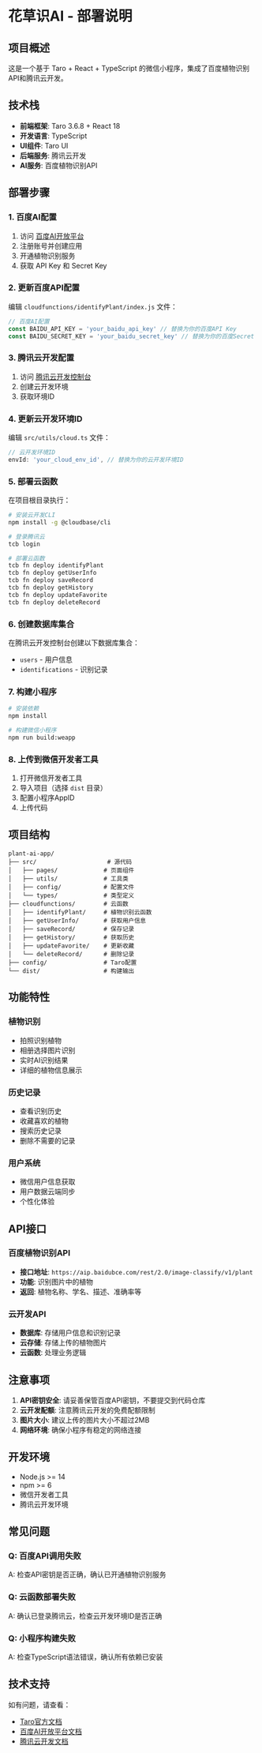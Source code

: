 # 花草识AI - 部署说明

## 项目概述

这是一个基于 Taro + React + TypeScript 的微信小程序，集成了百度植物识别API和腾讯云开发。

## 技术栈

- **前端框架**: Taro 3.6.8 + React 18
- **开发语言**: TypeScript
- **UI组件**: Taro UI
- **后端服务**: 腾讯云开发
- **AI服务**: 百度植物识别API

## 部署步骤

### 1. 百度AI配置

1. 访问 [百度AI开放平台](https://ai.baidu.com/)
2. 注册账号并创建应用
3. 开通植物识别服务
4. 获取 API Key 和 Secret Key

### 2. 更新百度API配置

编辑 `cloudfunctions/identifyPlant/index.js` 文件：

```javascript
// 百度AI配置
const BAIDU_API_KEY = 'your_baidu_api_key' // 替换为你的百度API Key
const BAIDU_SECRET_KEY = 'your_baidu_secret_key' // 替换为你的百度Secret Key
```

### 3. 腾讯云开发配置

1. 访问 [腾讯云开发控制台](https://console.cloud.tencent.com/tcb)
2. 创建云开发环境
3. 获取环境ID

### 4. 更新云开发环境ID

编辑 `src/utils/cloud.ts` 文件：

```typescript
// 云开发环境ID
envId: 'your_cloud_env_id', // 替换为你的云开发环境ID
```

### 5. 部署云函数

在项目根目录执行：

```bash
# 安装云开发CLI
npm install -g @cloudbase/cli

# 登录腾讯云
tcb login

# 部署云函数
tcb fn deploy identifyPlant
tcb fn deploy getUserInfo
tcb fn deploy saveRecord
tcb fn deploy getHistory
tcb fn deploy updateFavorite
tcb fn deploy deleteRecord
```

### 6. 创建数据库集合

在腾讯云开发控制台创建以下数据库集合：

- `users` - 用户信息
- `identifications` - 识别记录

### 7. 构建小程序

```bash
# 安装依赖
npm install

# 构建微信小程序
npm run build:weapp
```

### 8. 上传到微信开发者工具

1. 打开微信开发者工具
2. 导入项目（选择 `dist` 目录）
3. 配置小程序AppID
4. 上传代码

## 项目结构

```
plant-ai-app/
├── src/                    # 源代码
│   ├── pages/             # 页面组件
│   ├── utils/             # 工具类
│   ├── config/            # 配置文件
│   └── types/             # 类型定义
├── cloudfunctions/        # 云函数
│   ├── identifyPlant/     # 植物识别云函数
│   ├── getUserInfo/       # 获取用户信息
│   ├── saveRecord/        # 保存记录
│   ├── getHistory/        # 获取历史
│   ├── updateFavorite/    # 更新收藏
│   └── deleteRecord/      # 删除记录
├── config/                # Taro配置
└── dist/                  # 构建输出
```

## 功能特性

### 植物识别
- 拍照识别植物
- 相册选择图片识别
- 实时AI识别结果
- 详细的植物信息展示

### 历史记录
- 查看识别历史
- 收藏喜欢的植物
- 搜索历史记录
- 删除不需要的记录

### 用户系统
- 微信用户信息获取
- 用户数据云端同步
- 个性化体验

## API接口

### 百度植物识别API
- **接口地址**: `https://aip.baidubce.com/rest/2.0/image-classify/v1/plant`
- **功能**: 识别图片中的植物
- **返回**: 植物名称、学名、描述、准确率等

### 云开发API
- **数据库**: 存储用户信息和识别记录
- **云存储**: 存储上传的植物图片
- **云函数**: 处理业务逻辑

## 注意事项

1. **API密钥安全**: 请妥善保管百度API密钥，不要提交到代码仓库
2. **云开发配额**: 注意腾讯云开发的免费配额限制
3. **图片大小**: 建议上传的图片大小不超过2MB
4. **网络环境**: 确保小程序有稳定的网络连接

## 开发环境

- Node.js >= 14
- npm >= 6
- 微信开发者工具
- 腾讯云开发环境

## 常见问题

### Q: 百度API调用失败
A: 检查API密钥是否正确，确认已开通植物识别服务

### Q: 云函数部署失败
A: 确认已登录腾讯云，检查云开发环境ID是否正确

### Q: 小程序构建失败
A: 检查TypeScript语法错误，确认所有依赖已安装

## 技术支持

如有问题，请查看：
- [Taro官方文档](https://docs.taro.zone/)
- [百度AI开放平台文档](https://ai.baidu.com/ai-doc/)
- [腾讯云开发文档](https://cloud.tencent.com/document/product/876) 